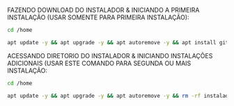 FAZENDO DOWNLOAD DO INSTALADOR & INICIANDO A PRIMEIRA INSTALAÇÃO (USAR SOMENTE PARA PRIMEIRA INSTALAÇÃO):

```bash
cd /home
```

```bash
apt update -y && apt upgrade -y && apt autoremove -y && apt install git -y && git clone https://github.com/ricardo98349/Instalador_postgresql_local.git instalador && sudo chmod -R 777 instalador && cd instalador && sudo ./install_primaria
```



ACESSANDO DIRETORIO DO INSTALADOR & INICIANDO INSTALAÇÕES ADICIONAIS (USAR ESTE COMANDO PARA SEGUNDA OU MAIS INSTALAÇÃO:

```bash
cd /home
```

```bash
apt update -y && apt upgrade -y && apt autoremove -y && rm -rf instalador && git clone https://github.com/ricardo98349/Instalador_postgresql_local.git instalador && sudo chmod -R 777 instalador && cd instalador && sudo ./install_instancia
```
